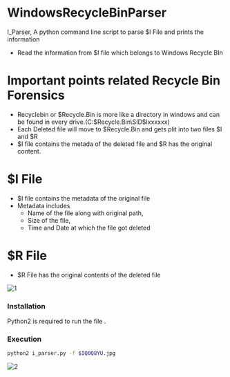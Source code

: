# WindowsRecycleBinParser

I_Parser, A python command line script to parse $I File and prints the information

  - Read the information from $I file which belongs to Windows Recycle BIn
  
# Important points related Recycle Bin Forensics
  - Recyclebin or $Recycle.Bin is more like a directory in windows and can be found in every drive.(C:\$Recycle.Bin\SID\$Ixxxxxx)
  - Each Deleted file will move to $Recycle.Bin and gets plit into two files $I and $R
  - $I file contains the metada of the deleted file and $R has the original content.
  
# $I File

  - $I file contains the metadata of the original file
  - Metadata includes
    - Name of the file along with original path, 
    - Size of the file,
    - Time and Date at which the file got deleted
   
# $R File

  - $R File has the original contents of the deleted file
 

![1](https://user-images.githubusercontent.com/61400637/93464936-ac5bb500-f907-11ea-8d30-64d9762835e9.png)


### Installation
Python2 is required to run the file
.
### Execution
```sh
python2 i_parser.py -f $IQ0Q8YU.jpg
```
![2](https://user-images.githubusercontent.com/61400637/93463615-a06ef380-f905-11ea-883f-764d939d4951.png)

